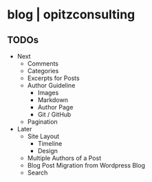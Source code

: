 # blog | opitzconsulting

## TODOs

* Next
  * Comments
  * Categories
  * Excerpts for Posts
  * Author Guideline
    * Images
    * Markdown
    * Author Page
    * Git / GitHub
  * Pagination
* Later
  * Site Layout
    * Timeline
    * Design
  * Multiple Authors of a Post
  * Blog Post Migration from Wordpress Blog
  * Search
